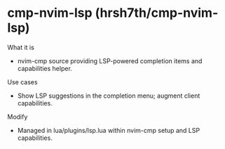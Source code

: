 # cmp-nvim-lsp (hrsh7th/cmp-nvim-lsp)

What it is
- nvim-cmp source providing LSP-powered completion items and capabilities helper.

Use cases
- Show LSP suggestions in the completion menu; augment client capabilities.

Modify
- Managed in lua/plugins/lsp.lua within nvim-cmp setup and LSP capabilities.